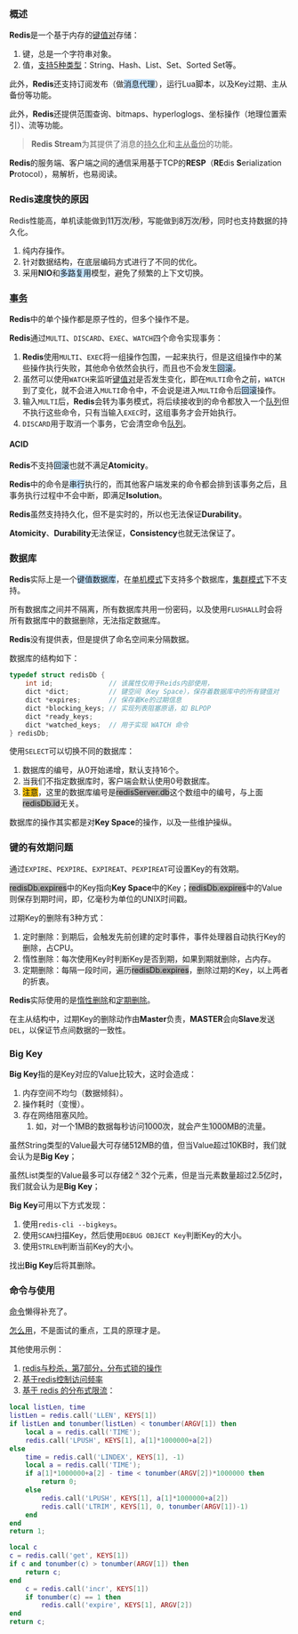 ### 概述

**Redis**是一个基于内存的<u>键值对</u>存储：

1. 键，总是一个字符串对象。
2. 值，[支持5种类型](https://www.runoob.com/redis/redis-data-types.html)：String、Hash、List、Set、Sorted Set等。

此外，**Redis**还支持订阅发布（做<span style=background:#c2e2ff>消息代理</span>），运行Lua脚本，以及Key过期、主从备份等功能。

此外，**Redis**还提供范围查询、bitmaps、hyperloglogs、坐标操作（地理位置索引）、流等功能。

> **Redis Stream**为其提供了消息的<u>持久化</u>和<u>主从备份</u>的功能。

**Redis**的服务端、客户端之间的通信采用基于TCP的**RESP**（**RE**dis **S**erialization **P**rotocol），易解析，也易阅读。



### Redis速度快的原因

Redis性能高，单机读能做到<span style=background:#e6e6e6>11万次/秒</span>，写能做到<span style=background:#e6e6e6>8万次/秒</span>，同时也支持数据的持久化。

1. 纯内存操作。
2. 针对数据结构，在底层编码方式进行了不同的优化。
3. 采用**NIO**和<span style=background:#c2e2ff>多路复用</span>模型，避免了频繁的上下文切换。



### [事务](https://www.runoob.com/redis/redis-data-types.html)

**Redis**中的单个操作都是原子性的，但多个操作不是。

**Redis**通过`MULTI`、`DISCARD`、`EXEC`、`WATCH`四个命令实现事务：

1. **Redis**使用`MULTI`、`EXEC`将一组操作包围，一起来执行，但是这组操作中的某些操作执行失败，其他命令依然会执行，而且也不会发生<span style=background:#c2e2ff>回滚</span>。
2. 虽然可以使用`WATCH`来监听<u>键值对</u>是否发生变化，即在`MULTI`命令之前，`WATCH`到了变化，就不会进入`MULTI`命令中，不会说是进入`MULTI`命令后<span style=background:#c2e2ff>回滚</span>操作。
3. 输入`MULTI`后，**Redis**会转为事务模式，将后续接收到的命令都放入一个<u>队列</u>但不执行这些命令，只有当输入`EXEC`时，这组事务才会开始执行。
4. `DISCARD`用于取消一个事务，它会清空命令<u>队列</u>。

#### ACID

**Redis**不支持<span style=background:#c2e2ff>回滚</span>也就不满足**Atomicity**。

**Redis**中的命令是<span style=background:#c2e2ff>串行</span>执行的，而其他客户端发来的命令都会排到该事务之后，且事务执行过程中不会中断，即满足**Isolution**。

**Redis**虽然支持持久化，但不是实时的，所以也无法保证**Durability**。

**Atomicity**、**Durability**无法保证，**Consistency**也就无法保证了。



### 数据库

**Redis**实际上是一个<span style=background:#c2e2ff>键值数据库</span>，在<u>单机模式</u>下支持多个数据库，<u>集群模式</u>下不支持。

所有数据库之间并不隔离，所有数据库共用一份密码，以及使用`FLUSHALL`时会将所有数据库中的数据删除，无法指定数据库。

**Redis**没有提供表，但是提供了命名空间来分隔数据。

数据库的结构如下：

```c
typedef struct redisDb {
    int id; 			 // 该属性仅用于Reids内部使用，
    dict *dict; 		 // 键空间（Key Space），保存着数据库中的所有键值对
    dict *expires;       // 保存着Ke的过期信息
    dict *blocking_keys; // 实现列表阻塞原语，如 BLPOP
    dict *ready_keys;
    dict *watched_keys;  // 用于实现 WATCH 命令
} redisDb;
```

使用`SELECT`可以切换不同的数据库：

1. 数据库的编号，从0开始递增，默认支持16个。
2. 当我们不指定数据库时，客户端会默认使用0号数据库。
3. <span style=background:#fdc200>注意</span>，这里的数据库编号是<span style=background:#b3b3b3>redisServer.db</span>这个数组中的编号，与上面<span style=background:#b3b3b3>redisDb.id</span>无关。

数据库的操作其实都是对**Key Space**的操作，以及一些维护操纵。



### 键的有效期问题

通过`EXPIRE`、`PEXPIRE`、`EXPIREAT`、`PEXPIREAT`可设置Key的有效期。

<span style=background:#b3b3b3>redisDb.expires</span>中的Key指向**Key Space**中的Key；<span style=background:#b3b3b3>redisDb.expires</span>中的Value则保存到期时间，即，亿毫秒为单位的UNIX时间戳。

过期Key的删除有3种方式：

1. 定时删除：到期后，会触发先前创建的定时事件，事件处理器自动执行Key的删除，占CPU。
2. 惰性删除：每次使用Key时判断Key是否到期，如果到期就删除，占内存。
3. 定期删除：每隔一段时间，遍历<span style=background:#b3b3b3>redisDb.expires</span>，删除过期的Key，以上两者的折衷。

**Redis**实际使用的是<u>惰性删除</u>和<u>定期删除</u>。

在主从结构中，过期Key的删除动作由**Master**负责，**MASTER**会向**Slave**发送`DEL`，以保证节点间数据的一致性。



### Big Key

**Big Key**指的是Key对应的Value比较大，这时会造成：

1. 内存空间不均匀（数据倾斜）。
2. 操作耗时（变慢）。
3. 存在网络阻塞风险。
   1. 如，对一个<span style=background:#e6e6e6>1MB</span>的数据每秒访问<span style=background:#e6e6e6>1000次</span>，就会产生<span style=background:#e6e6e6>1000MB</span>的流量。

虽然String类型的Value最大可存储<span style=background:#e6e6e6>512MB</span>的值，但当Value超过<span style=background:#e6e6e6>10KB</span>时，我们就会认为是**Big Key**；

虽然List类型的Value最多可以存储<span style=background:#e6e6e6>2 ^ 32</span>个元素，但是当元素数量超过<span style=background:#e6e6e6>2.5亿</span>时，我们就会认为是**Big Key**；

**Big Key**可用以下方式发现：

1. 使用`redis-cli --bigkeys`。
2. 使用`SCAN`扫描Key，然后使用`DEBUG OBJECT Key`判断Key的大小。
3. 使用`STRLEN`判断当前Key的大小。

找出**Big Key**后将其删除。



### 命令与使用

[命令](https://redis.io/commands)懒得补充了。

[怎么用](https://www.cnblogs.com/edisonfeng/p/3571870.html)，不是面试的重点，工具的原理才是。

其他使用示例：

1. [redis与秒杀，第7部分，分布式锁的操作](https://www.zhihu.com/question/20978066/answer/2027433026)
2. [基于redis控制访问频率](https://www.cnblogs.com/duanxz/p/4494072.html)
3. [基于 redis 的分布式限流](https://www.cnblogs.com/duanxz/p/4123068.html#c-2)：

```lua
local listLen, time
listLen = redis.call('LLEN', KEYS[1])
if listLen and tonumber(listLen) < tonumber(ARGV[1]) then
    local a = redis.call('TIME');
    redis.call('LPUSH', KEYS[1], a[1]*1000000+a[2])
else
    time = redis.call('LINDEX', KEYS[1], -1)
    local a = redis.call('TIME');
    if a[1]*1000000+a[2] - time < tonumber(ARGV[2])*1000000 then
        return 0;
    else
        redis.call('LPUSH', KEYS[1], a[1]*1000000+a[2])
        redis.call('LTRIM', KEYS[1], 0, tonumber(ARGV[1])-1)
    end
end
return 1;
```

```lua
local c
c = redis.call('get', KEYS[1])
if c and tonumber(c) > tonumber(ARGV[1]) then
    return c;
end
    c = redis.call('incr', KEYS[1])
    if tonumber(c) == 1 then
        redis.call('expire', KEYS[1], ARGV[2])
end
return c;
```

